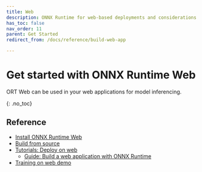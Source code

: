 ```yaml
---
title: Web
description: ONNX Runtime for web-based deployments and considerations and options for building a web application with ONNX Runtime
has_toc: false 
nav_order: 11
parent: Get Started
redirect_from: /docs/reference/build-web-app

---
```


# Get started with ONNX Runtime Web
ORT Web can be used in your web applications for model inferencing.

{: .no_toc}

## Reference
* [Install ONNX Runtime Web](./../install/index.md#install-on-web-and-mobile)
* [Build from source](./../build/web.md)
* [Tutorials: Deploy on web](./../tutorials/web/index.md)
  * [Guide: Build a web application with ONNX Runtime](./../tutorials/web/build-web-app)
* [Training on web demo](https://github.com/microsoft/onnxruntime-training-examples/tree/master/on_device_training/web)
